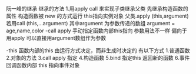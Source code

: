 阮一峰的继承
继承的方法
1.用apply  call 来实现子类继承父类   先继承构造函数的属性
构造函数被 new 的方式运行    this指向实例对象
   父类.apply (this,argument)    若用call (this,...argument) 
   其中argument 为参数传递的数组  argument = age,name,color
-call apply
  手动指定函数内部this指向
  参数用法不一样  偏向于用apply   可以直接用argument数组作为参数

-this 函数内部的this
由运行方式决定，而非生成时决定的  有以下方式
1.普通函数
2.对象的方法
3.call apply 指定
4.构造函数
5.bind 指定this 返回新的函数
6.事件回调函数内部  this 指向事件对象